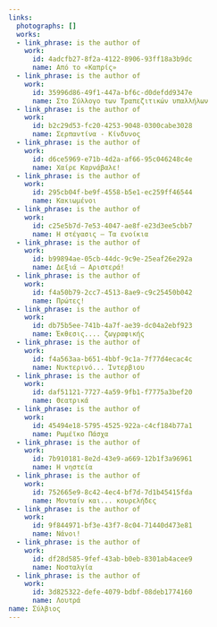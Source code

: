 ```yaml
---
links:
  photographs: []
  works:
  - link_phrase: is the author of
    work:
      id: 4adcfb27-8f2a-4122-8906-93ff18a3b9dc
      name: Από το «Καπρίς»
  - link_phrase: is the author of
    work:
      id: 35996d86-49f1-447a-bf6c-d0defdd9347e
      name: Στο Σύλλογο των Τραπεζιτικών υπαλλήλων
  - link_phrase: is the author of
    work:
      id: b2c29d53-fc20-4253-9048-0300cabe3028
      name: Σερπαντίνα - Κίνδυνος
  - link_phrase: is the author of
    work:
      id: d6ce5969-e71b-4d2a-af66-95c046248c4e
      name: Χαίρε Καρνάβαλε!
  - link_phrase: is the author of
    work:
      id: 295cb04f-be9f-4558-b5e1-ec259ff46544
      name: Κακιωμένοι
  - link_phrase: is the author of
    work:
      id: c25e5b7d-7e53-4047-ae8f-e23d3ee5cbb7
      name: Η στέγασις – Τα ενοίκια
  - link_phrase: is the author of
    work:
      id: b99894ae-05cb-44dc-9c9e-25eaf26e292a
      name: Δεξιά – Αριστερά!
  - link_phrase: is the author of
    work:
      id: f4a50b79-2cc7-4513-8ae9-c9c25450b042
      name: Πρώτες!
  - link_phrase: is the author of
    work:
      id: db75b5ee-741b-4a7f-ae39-dc04a2ebf923
      name: Έκθεσις.... ζωγραφικής
  - link_phrase: is the author of
    work:
      id: f4a563aa-b651-4bbf-9c1a-7f77d4ecac4c
      name: Νυκτερινό... Ίντερβιου
  - link_phrase: is the author of
    work:
      id: daf51121-7727-4a59-9fb1-f7775a3bef20
      name: Θεατρικά
  - link_phrase: is the author of
    work:
      id: 45494e18-5795-4525-922a-c4cf184b77a1
      name: Ρωμέϊκο Πάσχα
  - link_phrase: is the author of
    work:
      id: 7b910181-8e2d-43e9-a669-12b1f3a96961
      name: Η νηστεία
  - link_phrase: is the author of
    work:
      id: 752665e9-8c42-4ec4-bf7d-7d1b45415fda
      name: Μονταίν και... κουρελήδες
  - link_phrase: is the author of
    work:
      id: 9f844971-bf3e-43f7-8c04-71440d473e81
      name: Νάνοι!
  - link_phrase: is the author of
    work:
      id: df28d585-9fef-43ab-b0eb-8301ab4acee9
      name: Νοσταλγία
  - link_phrase: is the author of
    work:
      id: 3d825322-defe-4079-bdbf-08deb1774160
      name: Λουτρά
name: Σύλβιος
---
```

